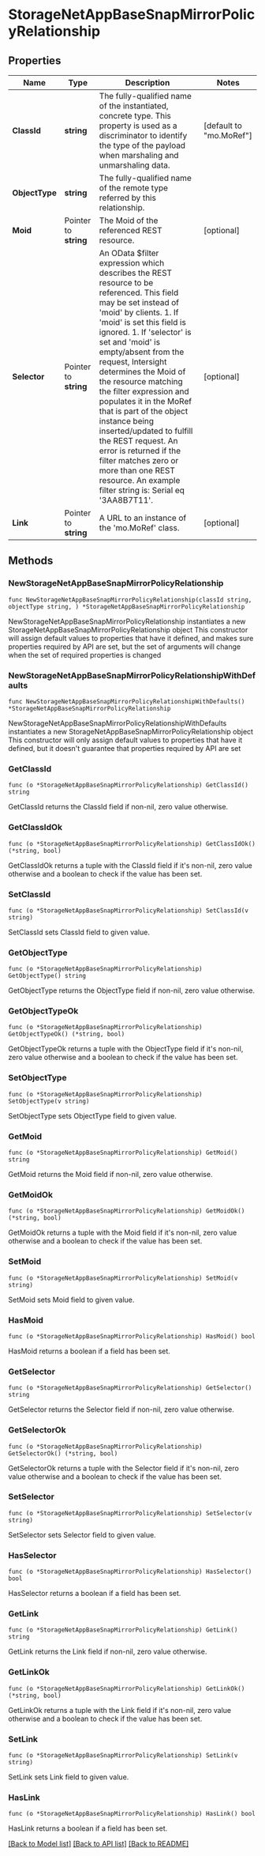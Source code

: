 # StorageNetAppBaseSnapMirrorPolicyRelationship

## Properties

Name | Type | Description | Notes
------------ | ------------- | ------------- | -------------
**ClassId** | **string** | The fully-qualified name of the instantiated, concrete type. This property is used as a discriminator to identify the type of the payload when marshaling and unmarshaling data. | [default to "mo.MoRef"]
**ObjectType** | **string** | The fully-qualified name of the remote type referred by this relationship. | 
**Moid** | Pointer to **string** | The Moid of the referenced REST resource. | [optional] 
**Selector** | Pointer to **string** | An OData $filter expression which describes the REST resource to be referenced. This field may be set instead of &#39;moid&#39; by clients. 1. If &#39;moid&#39; is set this field is ignored. 1. If &#39;selector&#39; is set and &#39;moid&#39; is empty/absent from the request, Intersight determines the Moid of the resource matching the filter expression and populates it in the MoRef that is part of the object instance being inserted/updated to fulfill the REST request. An error is returned if the filter matches zero or more than one REST resource. An example filter string is: Serial eq &#39;3AA8B7T11&#39;. | [optional] 
**Link** | Pointer to **string** | A URL to an instance of the &#39;mo.MoRef&#39; class. | [optional] 

## Methods

### NewStorageNetAppBaseSnapMirrorPolicyRelationship

`func NewStorageNetAppBaseSnapMirrorPolicyRelationship(classId string, objectType string, ) *StorageNetAppBaseSnapMirrorPolicyRelationship`

NewStorageNetAppBaseSnapMirrorPolicyRelationship instantiates a new StorageNetAppBaseSnapMirrorPolicyRelationship object
This constructor will assign default values to properties that have it defined,
and makes sure properties required by API are set, but the set of arguments
will change when the set of required properties is changed

### NewStorageNetAppBaseSnapMirrorPolicyRelationshipWithDefaults

`func NewStorageNetAppBaseSnapMirrorPolicyRelationshipWithDefaults() *StorageNetAppBaseSnapMirrorPolicyRelationship`

NewStorageNetAppBaseSnapMirrorPolicyRelationshipWithDefaults instantiates a new StorageNetAppBaseSnapMirrorPolicyRelationship object
This constructor will only assign default values to properties that have it defined,
but it doesn't guarantee that properties required by API are set

### GetClassId

`func (o *StorageNetAppBaseSnapMirrorPolicyRelationship) GetClassId() string`

GetClassId returns the ClassId field if non-nil, zero value otherwise.

### GetClassIdOk

`func (o *StorageNetAppBaseSnapMirrorPolicyRelationship) GetClassIdOk() (*string, bool)`

GetClassIdOk returns a tuple with the ClassId field if it's non-nil, zero value otherwise
and a boolean to check if the value has been set.

### SetClassId

`func (o *StorageNetAppBaseSnapMirrorPolicyRelationship) SetClassId(v string)`

SetClassId sets ClassId field to given value.


### GetObjectType

`func (o *StorageNetAppBaseSnapMirrorPolicyRelationship) GetObjectType() string`

GetObjectType returns the ObjectType field if non-nil, zero value otherwise.

### GetObjectTypeOk

`func (o *StorageNetAppBaseSnapMirrorPolicyRelationship) GetObjectTypeOk() (*string, bool)`

GetObjectTypeOk returns a tuple with the ObjectType field if it's non-nil, zero value otherwise
and a boolean to check if the value has been set.

### SetObjectType

`func (o *StorageNetAppBaseSnapMirrorPolicyRelationship) SetObjectType(v string)`

SetObjectType sets ObjectType field to given value.


### GetMoid

`func (o *StorageNetAppBaseSnapMirrorPolicyRelationship) GetMoid() string`

GetMoid returns the Moid field if non-nil, zero value otherwise.

### GetMoidOk

`func (o *StorageNetAppBaseSnapMirrorPolicyRelationship) GetMoidOk() (*string, bool)`

GetMoidOk returns a tuple with the Moid field if it's non-nil, zero value otherwise
and a boolean to check if the value has been set.

### SetMoid

`func (o *StorageNetAppBaseSnapMirrorPolicyRelationship) SetMoid(v string)`

SetMoid sets Moid field to given value.

### HasMoid

`func (o *StorageNetAppBaseSnapMirrorPolicyRelationship) HasMoid() bool`

HasMoid returns a boolean if a field has been set.

### GetSelector

`func (o *StorageNetAppBaseSnapMirrorPolicyRelationship) GetSelector() string`

GetSelector returns the Selector field if non-nil, zero value otherwise.

### GetSelectorOk

`func (o *StorageNetAppBaseSnapMirrorPolicyRelationship) GetSelectorOk() (*string, bool)`

GetSelectorOk returns a tuple with the Selector field if it's non-nil, zero value otherwise
and a boolean to check if the value has been set.

### SetSelector

`func (o *StorageNetAppBaseSnapMirrorPolicyRelationship) SetSelector(v string)`

SetSelector sets Selector field to given value.

### HasSelector

`func (o *StorageNetAppBaseSnapMirrorPolicyRelationship) HasSelector() bool`

HasSelector returns a boolean if a field has been set.

### GetLink

`func (o *StorageNetAppBaseSnapMirrorPolicyRelationship) GetLink() string`

GetLink returns the Link field if non-nil, zero value otherwise.

### GetLinkOk

`func (o *StorageNetAppBaseSnapMirrorPolicyRelationship) GetLinkOk() (*string, bool)`

GetLinkOk returns a tuple with the Link field if it's non-nil, zero value otherwise
and a boolean to check if the value has been set.

### SetLink

`func (o *StorageNetAppBaseSnapMirrorPolicyRelationship) SetLink(v string)`

SetLink sets Link field to given value.

### HasLink

`func (o *StorageNetAppBaseSnapMirrorPolicyRelationship) HasLink() bool`

HasLink returns a boolean if a field has been set.


[[Back to Model list]](../README.md#documentation-for-models) [[Back to API list]](../README.md#documentation-for-api-endpoints) [[Back to README]](../README.md)


